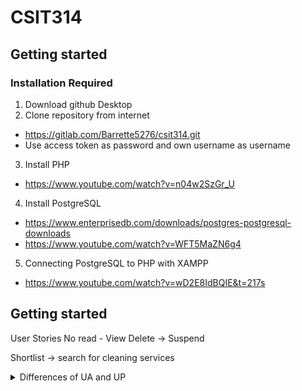 # CSIT314 

## Getting started

### Installation Required
1. Download github Desktop
2. Clone repository from internet
 - https://gitlab.com/Barrette5276/csit314.git
 - Use access token as password and own username as username
3. Install PHP
- https://www.youtube.com/watch?v=n04w2SzGr_U
4. Install PostgreSQL
- https://www.enterprisedb.com/downloads/postgres-postgresql-downloads
- https://www.youtube.com/watch?v=WFT5MaZN6g4
5. Connecting PostgreSQL to PHP with XAMPP
- https://www.youtube.com/watch?v=wD2E8IdBQIE&t=217s

## Getting started

User Stories
No read - View
Delete -> Suspend

Shortlist -> search for cleaning services

<details><summary>Differences of UA and UP</summary>
- USER ACCOUNT

1. username
2. id
3. address
4. password

- USER PROFILE [ category of profile]

dropdown list
1. user admin
2. home owner
3. cleaner
4. platform management
</details>
